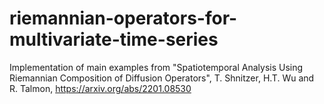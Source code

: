 # riemannian-operators-for-multivariate-time-series

Implementation of main examples from "Spatiotemporal Analysis Using Riemannian Composition of Diffusion Operators", T. Shnitzer, H.T. Wu and R. Talmon, https://arxiv.org/abs/2201.08530
